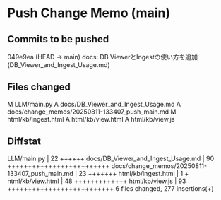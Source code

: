 # Push Change Memo (main)

## Commits to be pushed
049e9ea (HEAD -> main) docs: DB ViewerとIngestの使い方を追加 (DB_Viewer_and_Ingest_Usage.md)

## Files changed
M	LLM/main.py
A	docs/DB_Viewer_and_Ingest_Usage.md
A	docs/change_memos/20250811-133407_push_main.md
M	html/kb/ingest.html
A	html/kb/view.html
A	html/kb/view.js

## Diffstat
 LLM/main.py                                    | 22 ++++++
 docs/DB_Viewer_and_Ingest_Usage.md             | 90 +++++++++++++++++++++++++
 docs/change_memos/20250811-133407_push_main.md | 23 +++++++
 html/kb/ingest.html                            |  1 +
 html/kb/view.html                              | 48 +++++++++++++
 html/kb/view.js                                | 93 ++++++++++++++++++++++++++
 6 files changed, 277 insertions(+)
